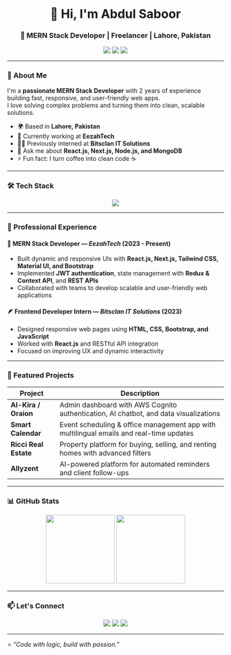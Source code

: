 <!-- 💫 Modern GitHub Profile for Abdul Saboor -->

<h1 align="center">👋 Hi, I'm Abdul Saboor</h1>
<h3 align="center">🚀 MERN Stack Developer | Freelancer | Lahore, Pakistan</h3>

<p align="center">
  <a href="mailto:abdul.saboor.dev@gmail.com"><img src="https://img.shields.io/badge/Email-Contact%20Me-red?style=for-the-badge&logo=gmail"></a>
  <a href="https://www.linkedin.com/in/abdul--saboor/"><img src="https://img.shields.io/badge/LinkedIn-Profile-blue?style=for-the-badge&logo=linkedin"></a>
  <a href="https://github.com/AbdulSaboor"><img src="https://img.shields.io/badge/GitHub-AbdulSaboor-black?style=for-the-badge&logo=github"></a>
</p>

---

### 🧠 About Me
I'm a **passionate MERN Stack Developer** with 2 years of experience building fast, responsive, and user-friendly web apps.  
I love solving complex problems and turning them into clean, scalable solutions.

- 🌍 Based in **Lahore, Pakistan**  
- 💼 Currently working at **EezahTech**  
- 🧑‍💻 Previously interned at **Bitsclan IT Solutions**  
- 💬 Ask me about **React.js, Next.js, Node.js, and MongoDB**  
- ⚡ Fun fact: I turn coffee into clean code ☕

---

### 🛠️ Tech Stack
<p align="center">
  <img src="https://skillicons.dev/icons?i=html,css,bootstrap,tailwind,js,react,nextjs,redux,nodejs,express,mongodb,git,github,postman" />
</p>

---

### 💼 Professional Experience
#### 🧩 MERN Stack Developer — *EezahTech* (2023 - Present)
- Built dynamic and responsive UIs with **React.js, Next.js, Tailwind CSS, Material UI, and Bootstrap**  
- Implemented **JWT authentication**, state management with **Redux & Context API**, and **REST APIs**  
- Collaborated with teams to develop scalable and user-friendly web applications  

#### 🪶 Frontend Developer Intern — *Bitsclan IT Solutions* (2023)
- Designed responsive web pages using **HTML, CSS, Bootstrap, and JavaScript**  
- Worked with **React.js** and RESTful API integration  
- Focused on improving UX and dynamic interactivity  

---

### 🌟 Featured Projects
| Project | Description |
|----------|-------------|
| **Al-Kira / Oraion** | Admin dashboard with AWS Cognito authentication, AI chatbot, and data visualizations |
| **Smart Calendar** | Event scheduling & office management app with multilingual emails and real-time updates |
| **Ricci Real Estate** | Property platform for buying, selling, and renting homes with advanced filters |
| **Allyzent** | AI-powered platform for automated reminders and client follow-ups |

---

### 📊 GitHub Stats
<p align="center">
  <img src="https://github-readme-stats.vercel.app/api?username=AbdulSaboor&show_icons=true&theme=tokyonight" height="160px" />
  <img src="https://github-readme-stats.vercel.app/api/top-langs/?username=AbdulSaboor&layout=compact&theme=tokyonight" height="160px" />
</p>

---

### 📫 Let's Connect
<p align="center">
  <a href="mailto:abdul.saboor.dev@gmail.com"><img src="https://img.shields.io/badge/Gmail-Contact%20Me-red?style=for-the-badge&logo=gmail"></a>
  <a href="https://www.linkedin.com/in/abdul--saboor/"><img src="https://img.shields.io/badge/LinkedIn-Connect-blue?style=for-the-badge&logo=linkedin"></a>
  <a href="https://github.com/AbdulSaboor"><img src="https://img.shields.io/badge/GitHub-Visit-black?style=for-the-badge&logo=github"></a>
</p>

---

⭐ *“Code with logic, build with passion.”*  
